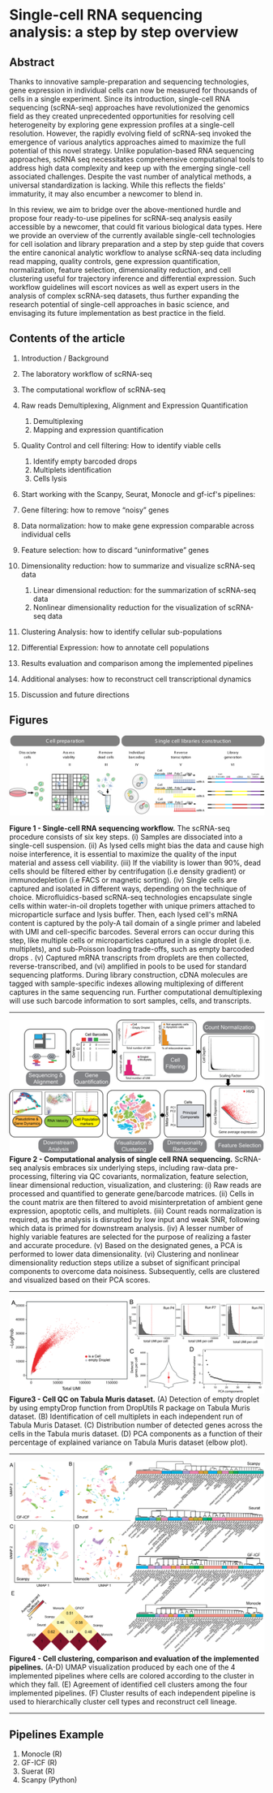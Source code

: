 # Single-cell RNA sequencing analysis: a step by step overview

## Abstract
Thanks to innovative sample-preparation and sequencing technologies, gene expression in individual cells can now be measured for thousands of cells in a single experiment. Since its introduction, single-cell RNA sequencing (scRNA-seq) approaches have revolutionized the genomics field as they created unprecedented opportunities for resolving cell heterogeneity by exploring gene expression profiles at a single-cell resolution. However, the rapidly evolving field of scRNA-seq invoked the emergence of various analytics approaches aimed to maximize the full potential of this novel strategy. Unlike population-based RNA sequencing approaches, scRNA seq necessitates comprehensive computational tools to address high data complexity and keep up with the emerging single-cell associated challenges. Despite the vast number of analytical methods, a universal standardization is lacking. While this reflects the fields' immaturity, it may also encumber a newcomer to blend in.

In this review, we aim to bridge over the above-mentioned hurdle and propose four ready-to-use pipelines for scRNA-seq analysis easily accessible by a newcomer, that could fit various biological data types. Here we provide an overview of the currently available single-cell technologies for cell isolation and library preparation and a step by step guide that covers the entire canonical analytic workflow to analyse scRNA-seq data including read mapping, quality controls, gene expression quantification, normalization, feature selection, dimensionality reduction, and cell clustering useful for trajectory inference and differential expression. Such workflow guidelines will escort novices as well as expert users in the analysis of complex scRNA-seq datasets, thus further expanding the research potential of single-cell approaches in basic science, and envisaging its future implementation as best practice in the field.

## Contents of the article

1. Introduction / Background

2. The laboratory workflow of scRNA-seq
3. The computational workflow of scRNA-seq
4. Raw reads Demultiplexing, Alignment and Expression Quantification 
    1. Demultiplexing
    2. Mapping and expression quantification
5. Quality Control and cell filtering: How to identify viable cells
    1. Identify empty barcoded drops
    2. Multiplets identification
    3. Cells lysis
6. Start working with the Scanpy, Seurat, Monocle and gf-icf's pipelines:
7. Gene filtering: how to remove “noisy” genes
8. Data normalization: how to make gene expression comparable across individual cells
9. Feature selection: how to discard “uninformative” genes
10. Dimensionality reduction: how to summarize and visualize scRNA-seq data
    1. Linear dimensional reduction: for the summarization of scRNA-seq data
    2. Nonlinear dimensionality reduction for the visualization of scRNA-seq data
11. Clustering Analysis: how to identify cellular sub-populations
12. Differential Expression: how to annotate cell populations
13. Results evaluation and comparison among the implemented pipelines
14. Additional analyses: how to reconstruct cell transcriptional dynamics
15. Discussion and future directions

## Figures

![alt text](https://github.com/gambalab/scRNAseq_chapter/blob/master/figures_HiRes/Figure_01.png?raw=true)

<b>Figure 1 - Single-cell RNA sequencing workflow.</b> The scRNA-seq procedure consists of six key steps. (i) Samples are dissociated into a single-cell suspension. (ii) As lysed cells might bias the data and cause high noise interference, it is essential to maximize the quality of the input material and assess cell viability. (iii) If the viability is lower than 90%, dead cells should be filtered either by centrifugation (i.e density gradient) or immunodepletion (i.e FACS or magnetic sorting). (iv) Single cells are captured and isolated in different ways, depending on the technique of choice. Microfluidics-based scRNA-seq technologies encapsulate single cells within water-in-oil droplets together with unique primers attached to microparticle surface and lysis buffer. Then, each lysed cell's mRNA content is captured by the poly-A tail domain of a single primer and labeled with UMI and cell-specific barcodes. Several errors can occur during this step, like multiple cells or microparticles captured in a single droplet (i.e. multiplets), and sub-Poisson loading trade-offs, such as empty barcoded drops . (v) Captured mRNA transcripts from droplets are then collected, reverse-transcribed, and (vi) amplified in pools to be used for standard sequencing platforms. During library construction, cDNA molecules are tagged with sample-specific indexes allowing multiplexing of different captures in the same sequencing run. Further computational demultiplexing will use such barcode information to sort samples, cells, and transcripts.
<hr/>

![alt text](https://github.com/gambalab/scRNAseq_chapter/blob/master/figures_HiRes/Figure_02.png?raw=true)
<b>Figure 2 - Computational analysis of single cell RNA sequencing.</b> ScRNA-seq analysis embraces six underlying steps, including raw-data pre-processing, filtering via QC covariants, normalization, feature selection, linear dimensional reduction, visualization, and clustering: (i) Raw reads are processed and quantified to generate gene/barcode matrices. (ii) Cells in the count matrix are then filtered to avoid misinterpretation of ambient gene expression, apoptotic cells, and multiplets. (iii) Count reads normalization is required, as the analysis is disrupted by low input and weak SNR, following which data is primed for downstream analysis. (iv) A lesser number of highly variable features are selected for the purpose of realizing a faster and accurate procedure. (v) Based on the designated genes, a PCA is performed to lower data dimensionality. (vi) Clustering and nonlinear dimensionality reduction steps utilize a subset of significant principal components to overcome data noisiness. Subsequently, cells are clustered and visualized based on their PCA scores.
<hr/>

![alt text](https://github.com/gambalab/scRNAseq_chapter/blob/master/figures_HiRes/Figure_03.png?raw=true)
<b>Figure3 - Cell QC on Tabula Muris dataset.</b> (A) Detection of empty droplet by using emptyDrop function from DropUtils R package on Tabula Muris dataset. (B) Identification of cell multiplets in each independent run of Tabula Muris Dataset. (C) Distribution number of detected genes across the cells in the Tabula muris dataset. (D) PCA components as a function of their percentage of explained variance on Tabula Muris dataset (elbow plot).
<hr/>

![alt text](https://github.com/gambalab/scRNAseq_chapter/blob/master/figures_HiRes/Figure_04.png?raw=true)
<b>Figure4 - Cell clustering, comparison and evaluation of the implemented pipelines.</b> (A-D) UMAP visualization produced by each one of the 4 implemented pipelines where cells are colored according to the cluster in which they fall. (E) Agreement of identified cell clusters among the four implemented pipelines. (F) Cluster results of each independent pipeline is used to hierarchically cluster cell types and reconstruct cell lineage.
<hr/>

## Pipelines Example
1. Monocle (R)
2. GF-ICF (R)
3. Suerat (R)
4. Scanpy (Python)
